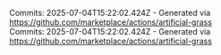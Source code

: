 Commits: 2025-07-04T15:22:02.424Z - Generated via https://github.com/marketplace/actions/artificial-grass
<br>
Commits: 2025-07-04T15:22:02.424Z - Generated via https://github.com/marketplace/actions/artificial-grass
<br>
